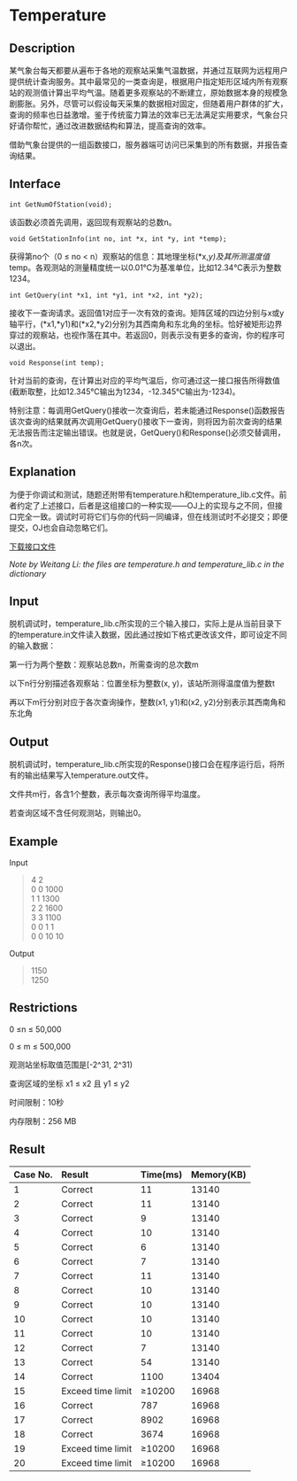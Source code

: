 # **Temperature**

## **Description**

某气象台每天都要从遍布于各地的观察站采集气温数据，并通过互联网为远程用户提供统计查询服务。其中最常见的一类查询是，根据用户指定矩形区域内所有观察站的观测值计算出平均气温。随着更多观察站的不断建立，原始数据本身的规模急剧膨胀。另外，尽管可以假设每天采集的数据相对固定，但随着用户群体的扩大，查询的频率也日益激增。鉴于传统蛮力算法的效率已无法满足实用要求，气象台只好请你帮忙，通过改进数据结构和算法，提高查询的效率。

借助气象台提供的一组函数接口，服务器端可访问已采集到的所有数据，并报告查询结果。

## **Interface**

    int GetNumOfStation(void);

该函数必须首先调用，返回现有观察站的总数n。

	void GetStationInfo(int no, int *x, int *y, int *temp);

获得第no个（0 ≤ no < n）观察站的信息：其地理坐标(*x,*y)及其所测温度值*temp。各观测站的测量精度统一以0.01℃为基准单位，比如12.34℃表示为整数1234。

	int GetQuery(int *x1, int *y1, int *x2, int *y2);

接收下一查询请求。返回值1对应于一次有效的查询。矩阵区域的四边分别与x或y轴平行，(*x1,*y1)和(*x2,*y2)分别为其西南角和东北角的坐标。恰好被矩形边界穿过的观察站，也视作落在其中。若返回0，则表示没有更多的查询，你的程序可以退出。

	void Response(int temp);

针对当前的查询，在计算出对应的平均气温后，你可通过这一接口报告所得数值(截断取整，比如12.345℃输出为1234，-12.345℃输出为-1234)。

特别注意：每调用GetQuery()接收一次查询后，若未能通过Response()函数报告该次查询的结果就再次调用GetQuery()接收下一查询，则将因为前次查询的结果无法报告而注定输出错误。也就是说，GetQuery()和Response()必须交替调用，各n次。

## **Explanation**

为便于你调试和测试，随题还附带有temperature.h和temperature_lib.c文件。前者约定了上述接口，后者是这组接口的一种实现——OJ上的实现与之不同，但接口完全一致。调试时可将它们与你的代码一同编译，但在线测试时不必提交；即便提交，OJ也会自动忽略它们。

[下载接口文件](https://dsa.cs.tsinghua.edu.cn/oj/attachment/60fe/60fec26fef5ccada8e4e8845b808985ad9080785.zip)

*Note by Weitang Li: the files are temperature.h and temperature_lib.c in the dictionary*

## **Input**

脱机调试时，temperature_lib.c所实现的三个输入接口，实际上是从当前目录下的temperature.in文件读入数据，因此通过按如下格式更改该文件，即可设定不同的输入数据：

第一行为两个整数：观察站总数n，所需查询的总次数m

以下n行分别描述各观察站：位置坐标为整数(x, y)，该站所测得温度值为整数t

再以下m行分别对应于各次查询操作，整数(x1, y1)和(x2, y2)分别表示其西南角和东北角


## **Output**

脱机调试时，temperature_lib.c所实现的Response()接口会在程序运行后，将所有的输出结果写入temperature.out文件。

文件共m行，各含1个整数，表示每次查询所得平均温度。

若查询区域不含任何观测站，则输出0。

## **Example**

Input

>4 2<br>
>0 0 1000<br>
>1 1 1300<br>
>2 2 1600<br>
>3 3 1100<br>
>0 0 1 1<br>
>0 0 10 10<br>

Output

>1150<br>
>1250<br>


## **Restrictions**

0 ≤n ≤ 50,000

0 ≤ m ≤ 500,000

观测站坐标取值范围是[-2^31, 2^31)

查询区域的坐标 x1 ≤ x2 且 y1 ≤ y2

时间限制：10秒

内存限制：256 MB

## **Result**

|Case No.	|Result|	Time(ms)|	Memory(KB)|
|:---|:-----|:----|:----|
|1|	Correct|	11|	13140|
|2|	Correct|	11|	13140|
|3|	Correct|	9|	13140|
|4|	Correct|	10|	13140|
|5|	Correct|	6|	13140|
|6|	Correct|	7|	13140|
|7|	Correct|	11|	13140|
|8|	Correct|	10|	13140|
|9|	Correct|	10|	13140|
|10|	Correct|	10|	13140|
|11|	Correct|	10|	13140|
|12|	Correct|	7|	13140|
|13|	Correct|	54|	13140|
|14|	Correct|	1100|	13404|
|15|	Exceed time limit|	≥10200|	16968|
|16|	Correct|	787|	16968|
|17|	Correct|	8902|	16968|
|18|	Correct|	3674|	16968|
|19|	Exceed time limit|	≥10200	|16968|
|20|	Exceed time limit|	≥10200	|16968|

